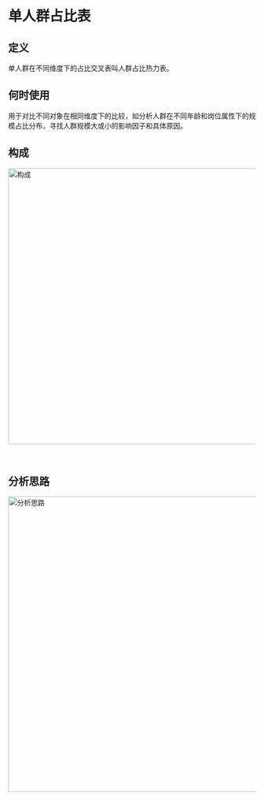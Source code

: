 # 单人群占比表

## 定义

单人群在不同维度下的占比交叉表叫人群占比热力表。

## 何时使用

用于对比不同对象在相同维度下的比较，如分析人群在不同年龄和岗位属性下的规模占比分布，寻找人群规模大或小的影响因子和具体原因。

## 构成

<img src="https://gw.alipayobjects.com/mdn/rms_56cbb2/afts/img/A*d5z7TLk_2zwAAAAAAAAAAAAAARQnAQ" alt="构成" style="width: 560px; margin-bottom: 30px">

## 分析思路

<img src="https://gw.alipayobjects.com/mdn/rms_56cbb2/afts/img/A*eFzSQZOFzpwAAAAAAAAAAAAAARQnAQ" alt="分析思路" style="width: 600px;"></img>
